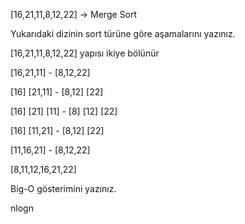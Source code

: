 [16,21,11,8,12,22] -> Merge Sort

Yukarıdaki dizinin sort türüne göre aşamalarını yazınız.

[16,21,11,8,12,22] yapısı ikiye bölünür

[16,21,11]    -        [8,12,22]

[16]  [21,11]     -    [8,12]  [22]

[16]  [21]  [11]     - [8]  [12]  [22]

[16]  [11,21]    -     [8,12]  [22]

[11,16,21]    -        [8,12,22]

[8,11,12,16,21,22]


Big-O gösterimini yazınız.

nlogn
